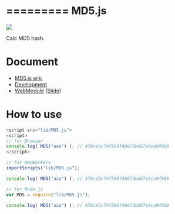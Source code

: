 =========
MD5.js
=========

![](https://travis-ci.org/uupaa/MD5.js.png)

Calc MD5 hash.

# Document

- [MD5.js wiki](https://github.com/uupaa/MD5.js/wiki/MD5)
- [Development](https://github.com/uupaa/WebModule/wiki/Development)
- [WebModule](https://github.com/uupaa/WebModule) ([Slide](http://uupaa.github.io/Slide/slide/WebModule/index.html))


# How to use

```js
<script src="lib/MD5.js">
<script>
// for Browser
console.log( MD5("aaa") ); // 47bce5c74f589f4867dbd57e9ca9f808
</script>
```

```js
// for WebWorkers
importScripts("lib/MD5.js");

console.log( MD5("aaa") ); // 47bce5c74f589f4867dbd57e9ca9f808
```

```js
// for Node.js
var MD5 = require("lib/MD5.js");

console.log( MD5("aaa") ); // 47bce5c74f589f4867dbd57e9ca9f808
```
